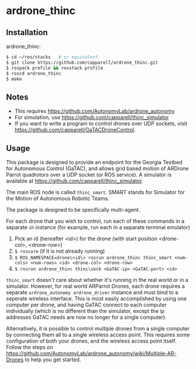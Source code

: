 ardrone\_thinc
=============

Installation
------------

ardrone\_thinc:

```bash
$ cd ~/ros/stacks   # or equivalent
$ git clone https://github.com/capparell/ardrone_thinc.git
$ rospack profile && rosstack profile
$ roscd ardrone_thinc
$ make
```

Notes
-----

* This requires https://github.com/AutonomyLab/ardrone_autonomy
* For simulation, use https://github.com/capparell/thinc_simulator
* If you want to write a program to control drones over UDP sockets, visit 
  https://github.com/capparell/GaTACDroneControl.

Usage
-----

This package is designed to provide an endpoint for the Georgia Testbed for
Autonomous Control (GaTAC), and allows grid based motion of ARDrone Parrot
quadrotors over a UDP socket (or ROS service).  A simulator is available at
https://github.com/capparell/thinc_simulator.

The main ROS node is called `thinc_smart`.  SMART stands for Simulator for the
Motion of Autonomous Robotic Teams.

The package is designed to be specifically multi-agent.

For each drone that you wish to control, run each of these commands in a
separate `sh` instance (for example, run each in a separate terminal emulator)

1. Pick an id (hereafter \<id\>) for the drone (with start position
\<drone-col\>, \<drone-row\>)
2. `$ roscore` (if it is not already running)
3. `$ ROS_NAMESPACE=drone\<id\> rosrun ardrone_thinc thinc_smart <num-cols> <num-rows> <id> <drone-col>
<drone-row>`
4. `$ rosrun ardrone_thinc thinc\sock <GaTAC-ip> <GaTAC-port> <id>`

`thinc_smart` doesn't care about whether it's running in the real world or in
a simulator.  However, for real world ARParrot Drones, each drone requires a
separate `ardrone_autonomy ardrone_driver` instance and must bind to a
seperate wireless interface.  This is most easily accomplished by using one
computer per drone, and having GaTAC connect to each computer individually
(which is no different than the simulator, except the ip addresses GaTAC needs are now no longer for a single computer).

Alternatively, it is possible to control multiple drones from a single computer by connecting them all to a single wireless access point. This requires some configuration of both your drones, and the wireless access point itself.  Follow the steps on https://github.com/AutonomyLab/ardrone_autonomy/wiki/Multiple-AR-Drones to help you get started.